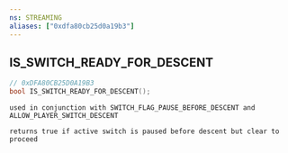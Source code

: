 ```yaml
---
ns: STREAMING
aliases: ["0xdfa80cb25d0a19b3"]
---
```

## IS_SWITCH_READY_FOR_DESCENT

```c
// 0xDFA80CB25D0A19B3
bool IS_SWITCH_READY_FOR_DESCENT();
```

```
used in conjunction with SWITCH_FLAG_PAUSE_BEFORE_DESCENT and ALLOW_PLAYER_SWITCH_DESCENT

returns true if active switch is paused before descent but clear to proceed
```
